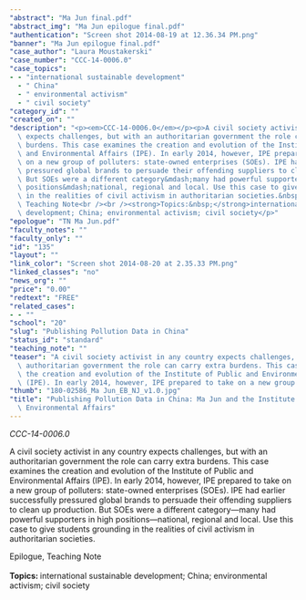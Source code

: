 ```yaml
---
"abstract": "Ma Jun final.pdf"
"abstract_img": "Ma Jun epilogue final.pdf"
"authentication": "Screen shot 2014-08-19 at 12.36.34 PM.png"
"banner": "Ma Jun epilogue final.pdf"
"case_author": "Laura Moustakerski"
"case_number": "CCC-14-0006.0"
"case_topics":
- - "international sustainable development"
  - " China"
  - " environmental activism"
  - " civil society"
"category_id": ""
"created_on": ""
"description": "<p><em>CCC-14-0006.0</em></p><p>A civil society activist in any country\
  \ expects challenges, but with an authoritarian government the role can carry extra\
  \ burdens. This case examines the creation and evolution of the Institute of Public\
  \ and Environmental Affairs (IPE). In early 2014, however, IPE prepared to take\
  \ on a new group of polluters: state-owned enterprises (SOEs). IPE had earlier successfully\
  \ pressured global brands to persuade their offending suppliers to clean up production.\
  \ But SOEs were a different category&mdash;many had powerful supporters in high\
  \ positions&mdash;national, regional and local. Use this case to give students grounding\
  \ in the realities of civil activism in authoritarian societies.&nbsp;</p><p>Epilogue,\
  \ Teaching Note<br /><br /><strong>Topics:&nbsp;</strong>international sustainable\
  \ development; China; environmental activism; civil society</p>"
"epologue": "TN Ma Jun.pdf"
"faculty_notes": ""
"faculty_only": ""
"id": "135"
"layout": ""
"link_color": "Screen shot 2014-08-20 at 2.35.33 PM.png"
"linked_classes": "no"
"news_org": ""
"price": "0.00"
"redtext": "FREE"
"related_cases":
- - ""
"school": "20"
"slug": "Publishing Pollution Data in China"
"status_id": "standard"
"teaching_note": ""
"teaser": "A civil society activist in any country expects challenges, but with an\
  \ authoritarian government the role can carry extra burdens. This case examines\
  \ the creation and evolution of the Institute of Public and Environmental Affairs\
  \ (IPE). In early 2014, however, IPE prepared to take on a new group of polluters."
"thumb": "180-02586_Ma Jun_EB_NJ_v1.0.jpg"
"title": "Publishing Pollution Data in China: Ma Jun and the Institute of Public and\
  \ Environmental Affairs"
---
```

<p><em>CCC-14-0006.0</em></p><p>A civil society activist in any country expects challenges, but with an authoritarian government the role can carry extra burdens. This case examines the creation and evolution of the Institute of Public and Environmental Affairs (IPE). In early 2014, however, IPE prepared to take on a new group of polluters: state-owned enterprises (SOEs). IPE had earlier successfully pressured global brands to persuade their offending suppliers to clean up production. But SOEs were a different category&mdash;many had powerful supporters in high positions&mdash;national, regional and local. Use this case to give students grounding in the realities of civil activism in authoritarian societies.&nbsp;</p><p>Epilogue, Teaching Note<br /><br /><strong>Topics:&nbsp;</strong>international sustainable development; China; environmental activism; civil society</p>
